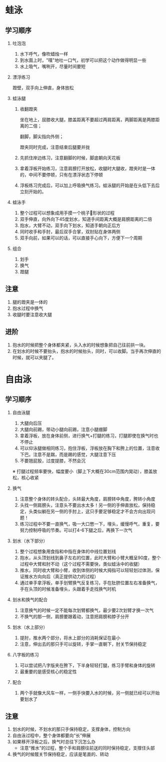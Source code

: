 # 蛙泳

## 学习顺序

1. 吐泡泡
   1. 水下呼气，像吹蜡烛一样
   2. 到水面上时，"噗"地吐一口气，初学可以把这个动作做得明显一些
   3. 水上吸气，嘴咧开，尽量时间要短

2. 漂浮练习

   蹬壁，双手向上伸直，身体放松

3. 蛙泳腿

   1. 收翻蹬夹

      坐在地上，屈膝收大腿，膝盖距离不要超过两肩距离，两脚距离是两膝距离的二倍；

      翻脚，脚尖指向外侧；

      蹬夹同时完成，注意结束后腿要并拢

   2. 先抓住岸边练习，注意翻脚的时候，脚底朝向天花板
   3. 拿着浮板开始练习，注意肩膀打开放松，收腿时大腿收，蹬夹时是一体的，中间不要停顿，只有在漂浮状态下停顿
   4. 浮板练习完成后，可以加上呼吸换气练习。蛙泳腿的开始是在头低下去后立刻开始的。

4. 蛙泳手

   1. 整个过程可以想象成用手摸一个桃子🍑形状的过程
   2. 双手伸直，向外向下45度划水，知道手间距离大概是肩膀距离的二倍
   3. 抱水，大臂不动，双手向下划水，知道手朝向正后方
   4. 同时收手和手肘，最后双手合掌，双肘贴在身体两侧
   5. 双手向前，如果可以的话，可以直接手心向下，方便下一个周期

5. 组合

   1. 划手
   2. 换气
   3. 蹬腿

## 注意

1. 腿的蹬夹是一体的
2. 抱水过程中换气
3. 收腿时要注意收大腿

## 进阶

1. 抱水的时候把整个身体都夹紧，头入水的时候想象把自己往前拱一块。
2. 在划水的时候不要抬头，抱水的时候抬头，同时，可以收脚。当手再次伸直的时候，就可以夹腿了。

# 自由泳

## 学习顺序

1. 自由泳腿

   1. 大腿向后压
   2. 大腿向前踢，带动小腿向前踢，注意小腿绷脚
   3. 拿着浮板，放在身体前侧，进行换气+打腿的练习，打腿即使在换气时也不停止
   4. 可以仰泳腿做相同练习，抱住浮板，浮板放在胸下和胯上的位置，注意收下巴。注意不是踹，而是踢的感觉，大腿注意下压
   5. 不要翘屁股，过度提膝，不然会沉

   ※ 打腿过程频率要快，幅度要小（脚上下大概在30cm范围内晃动），膝盖放松，核心收紧

2. 换气
   1. 注意整个身体的转头配合，头转最大角度，肩膀转中角度，胯转小角度
   2. 头找一侧肩膀头，注意头不要出水太多！另一侧的手伸直放松，保持稳定，头类似躺在另一侧的手肘上，这只手要足够稳定才不会方向出现问题！
   3. 练习过程中不要一直换气，吸一大口憋一下，埋头，缓慢呼气，重复，要努力控制呼吸的节奏。可以打4-6下腿之后，再换下一次气

3. 划水（水下部分）
   1. 整个过程想象用食指和中指在身体的中线位置划线
   2. 抱水，从头顶划线到鼻子左右的位置，此时大臂和小臂大概呈90度，整个过程中大臂和肘不动（这个过程不需要快，类似蛙泳中的收腿）
   3. 推水，同时收大臂和小臂，收到体侧的时候大拇指可以轻轻划过体测，保证推水方向向后（真正提供动力的过程）
   4. 通过单手拿浮板，单手划臂换气反复练习，手在肚脐位置左右准备换气，手在头顶的时候准备埋头，头跟着手走找换气时机

4. 划水和换气的配合

   1. 注意换气的时候一定不能每次划臂都换气，最少要2次划臂才换一次气
   2. 不换气的那一侧，肩膀要跟着动，注意把肩膀和脖子分开

5. 划水（水上部分）

   1. 提肘，推水两个部分，将水上部分的消耗保证在最小
   2. 注意，伸出去的那只手可以旋转，手掌一直朝下，肘关节保持稳定

6. 八字板的练习

   1. 可以尝试把八字版夹在胯下，下半身轻轻打腿，练习手臂和身体的旋转
   2. 最重要的是感受核心的稳定性

7. 配合

   1. 两个手就像大风车一样，一侧手快要入水的时候，另一侧就已经可以开始要划水了

## 注意

1. 划水的时候，不划水的那只手保持稳定，支撑身体，控制方向
1. 自由泳过程中，整个身体都要向“长”伸展
1. 如果移开浮板之后，换气时总往下沉怎么办
   - 注意“推水”的过程，整个手和肩膀往前送的同时保持稳定，支撑住头部
1. 换气的时候髋关节保持稳定，应该是笔直的、转动